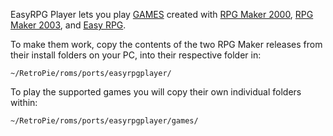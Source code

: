 EasyRPG Player lets you play [GAMES](http://vsrecommendedgames.wikia.com/wiki/Rpg_Maker_Games) created with [RPG Maker 2000](https://2drpg.com/2000.php), [RPG Maker 2003](https://2drpg.com/2003.php), and [Easy RPG](https://easy-rpg.org/).

To make them work, copy the contents of the two RPG Maker releases from their install folders on your PC, into their respective folder in:

`~/RetroPie/roms/ports/easyrpgplayer/` 

To play the supported games you will copy their own individual folders within:

`~/RetroPie/roms/ports/easyrpgplayer/games/`
